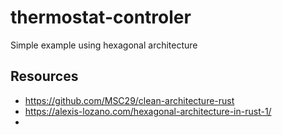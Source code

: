 # thermostat-controler
Simple example using hexagonal architecture


## Resources
- https://github.com/MSC29/clean-architecture-rust
- https://alexis-lozano.com/hexagonal-architecture-in-rust-1/
- 